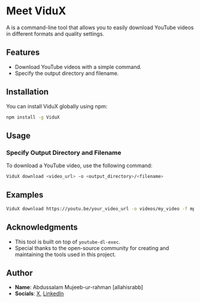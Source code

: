 # Meet ViduX

A is a command-line tool that allows you to easily download YouTube videos in different formats and quality settings.

## Features

- Download YouTube videos with a simple command.
- Specify the output directory and filename.

## Installation

You can install ViduX globally using npm:
```bash
npm install -g ViduX
```
## Usage
### Specify Output Directory and Filename
To download a YouTube video, use the following command:
```bash
ViduX download <video_url> -o <output_directory>/<filename>
```

## Examples
```bash
ViduX download https://youtu.be/your_video_url -o videos/my_video -f mp4
```

## Acknowledgments
- This tool is built on top of `youtube-dl-exec`.
- Special thanks to the open-source community for creating and maintaining the tools used in this project.

## Author
- **Name**: Abdussalam Mujeeb-ur-rahman [allahisrabb]
- **Socials**: [X](https://twitter.com/allahisrabb), [LinkedIn](https://www.linkedin.com/67806b208) 